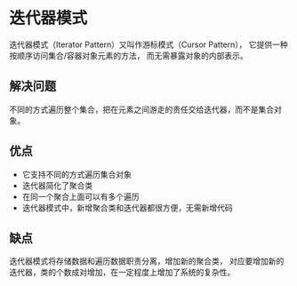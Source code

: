 # 迭代器模式

迭代器模式（Iterator Pattern）又叫作游标模式（Cursor Pattern）， 它提供一种按顺序访问集合/容器对象元素的方法， 而无需暴露对象的内部表示。

## 解决问题
不同的方式遍历整个集合，把在元素之间游走的责任交给迭代器，而不是集合对象。

## 优点
- 它支持不同的方式遍历集合对象
- 迭代器简化了聚合类
- 在同一个聚合上面可以有多个遍历
- 迭代器模式中，新增聚合类和迭代器都很方便，无需新增代码

## 缺点
迭代器模式将存储数据和遍历数据职责分离，增加新的聚合类，
对应要增加新的迭代器，类的个数成对增加，在一定程度上增加了系统的复杂性。
